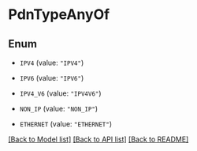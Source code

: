 # PdnTypeAnyOf

## Enum


* `IPV4` (value: `"IPV4"`)

* `IPV6` (value: `"IPV6"`)

* `IPV4_V6` (value: `"IPV4V6"`)

* `NON_IP` (value: `"NON_IP"`)

* `ETHERNET` (value: `"ETHERNET"`)


[[Back to Model list]](../README.md#documentation-for-models) [[Back to API list]](../README.md#documentation-for-api-endpoints) [[Back to README]](../README.md)


